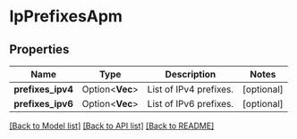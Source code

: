 # IpPrefixesApm

## Properties

Name | Type | Description | Notes
------------ | ------------- | ------------- | -------------
**prefixes_ipv4** | Option<**Vec<String>**> | List of IPv4 prefixes. | [optional]
**prefixes_ipv6** | Option<**Vec<String>**> | List of IPv6 prefixes. | [optional]

[[Back to Model list]](../README.md#documentation-for-models) [[Back to API list]](../README.md#documentation-for-api-endpoints) [[Back to README]](../README.md)


